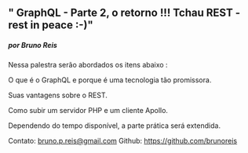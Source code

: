## " GraphQL - Parte 2, o retorno !!! Tchau REST - rest in peace :-)" 

##### por Bruno Reis 

Nessa palestra serão abordados os itens abaixo :

O que é o GraphQL e porque é uma tecnologia tão promissora.

Suas vantagens sobre o REST.

Como subir um servidor PHP e um cliente Apollo.

Dependendo do tempo disponível, a parte prática será extendida.

Contato: bruno.p.reis@gmail.com
Github: https://github.com/brunoreis
